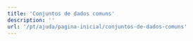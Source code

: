 ```yaml
---
title: 'Conjuntos de dados comuns'
description: ''
url: '/pt/ajuda/pagina-inicial/conjuntos-de-dados-comuns'
---
```

